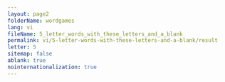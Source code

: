 ```yaml
---
layout: page2
folderName: wordgames
lang: vi
fileName: 5_letter_words_with_these_letters_and_a_blank
permalink: vi/5-letter-words-with-these-letters-and-a-blank/result
letter: 5
sitemap: false
ablank: true
nointernationalization: true
---
```

